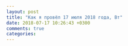 ```yaml
---
layout: post
title: "Как я провёл 17 июля 2018 года, Вт"
date: 2018-07-17 10:26:43 +0300
comments: true
categories: 
---
```

